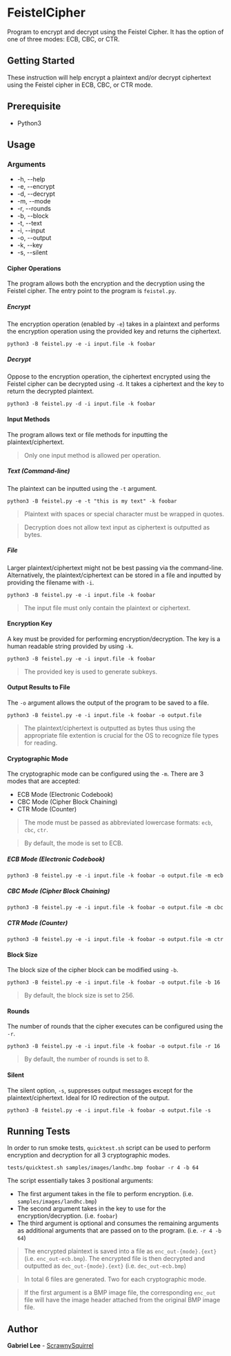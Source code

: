 # FeistelCipher
Program to encrypt and decrypt using the Feistel Cipher. It has the option of one of three modes: ECB, CBC, or CTR.

## Getting Started
These instruction will help encrypt a plaintext and/or decrypt ciphertext using the Feistel cipher in ECB, CBC, or CTR mode.

## Prerequisite
* Python3

## Usage
### Arguments
* -h, --help
* -e, --encrypt
* -d, --decrypt
* -m, --mode
* -r, --rounds
* -b, --block
* -t, --text
* -i, --input
* -o, --output
* -k, --key
* -s, --silent

#### Cipher Operations
The program allows both the encryption and the decryption using the Feistel cipher. The entry point to the program is `feistel.py`.

##### Encrypt
The encryption operation (enabled by `-e`) takes in a plaintext and performs the encryption operation using the provided key and returns the ciphertext.
```
python3 -B feistel.py -e -i input.file -k foobar
```

##### Decrypt
Oppose to the encryption operation, the ciphertext encrypted using the Feistel cipher can be decrypted using `-d`. It takes a ciphertext and the key to return the decrypted plaintext.
```
python3 -B feistel.py -d -i input.file -k foobar
```

#### Input Methods
The program allows text or file methods for inputting the plaintext/ciphertext.
> Only one input method is allowed per operation.

##### Text (Command-line)
The plaintext can be inputted using the `-t` argument.
```
python3 -B feistel.py -e -t "this is my text" -k foobar
```
> Plaintext with spaces or special character must be wrapped in quotes.

> Decryption does not allow text input as ciphertext is outputted as bytes.

##### File
Larger plaintext/ciphertext might not be best passing via the command-line. Alternatively, the plaintext/ciphertext can be stored in a file and inputted by providing the filename with `-i`.
```
python3 -B feistel.py -e -i input.file -k foobar
```
> The input file must only contain the plaintext or ciphertext.

#### Encryption Key
A key must be provided for performing encryption/decryption. The key is a human readable string provided by using `-k`.
```
python3 -B feistel.py -e -i input.file -k foobar
```
> The provided key is used to generate subkeys.

#### Output Results to File
The `-o` argument allows the output of the program to be saved to a file.
```
python3 -B feistel.py -e -i input.file -k foobar -o output.file
```
> The plaintext/ciphertext is outputted as bytes thus using the appropriate file extention is crucial for the OS to recognize file types for reading.

#### Cryptographic Mode
The cryptographic mode can be configured using the `-m`. There are 3 modes that are accepted:
* ECB Mode (Electronic Codebook)
* CBC Mode (Cipher Block Chaining)
* CTR Mode (Counter)

> The mode must be passed as abbreviated lowercase formats: `ecb`, `cbc`, `ctr`.

> By default, the mode is set to ECB.

##### ECB Mode (Electronic Codebook)
```
python3 -B feistel.py -e -i input.file -k foobar -o output.file -m ecb
```

##### CBC Mode (Cipher Block Chaining)
```
python3 -B feistel.py -e -i input.file -k foobar -o output.file -m cbc
```

##### CTR Mode (Counter)
```
python3 -B feistel.py -e -i input.file -k foobar -o output.file -m ctr
```

#### Block Size
The block size of the cipher block can be modified using `-b`.
```
python3 -B feistel.py -e -i input.file -k foobar -o output.file -b 16
```
> By default, the block size is set to 256.

#### Rounds
The number of rounds that the cipher executes can be configured using the `-r`.
```
python3 -B feistel.py -e -i input.file -k foobar -o output.file -r 16
```
> By default, the number of rounds is set to 8.

#### Silent
The silent option, `-s`, suppresses output messages except for the plaintext/ciphertext. Ideal for IO redirection of the output.
```
python3 -B feistel.py -e -i input.file -k foobar -o output.file -s
```

## Running Tests
In order to run smoke tests, `quicktest.sh` script can be used to perform encryption and decryption for all 3 cryptographic modes.
```
tests/quicktest.sh samples/images/landhc.bmp foobar -r 4 -b 64
```
The script essentially takes 3 positional arguments:
* The first argument takes in the file to perform encryption. (i.e. `samples/images/landhc.bmp`)
* The second argument takes in the key to use for the encryption/decryption. (i.e. `foobar`)
* The third argument is optional and consumes the remaining arguments as additional arguments that are passed on to the program. (i.e. `-r 4 -b 64`)

>The encrypted plaintext is saved into a file as `enc_out-{mode}.{ext}` (i.e. `enc_out-ecb.bmp`). The encrypted file is then decrypted and outputted as `dec_out-{mode}.{ext}` (i.e. `dec_out-ecb.bmp`)

> In total 6 files are generated. Two for each cryptographic mode.

>If the first argument is a BMP image file, the corresponding `enc_out` file will have the image header attached from the original BMP image file.

## Author

**Gabriel Lee** - [ScrawnySquirrel](https://github.com/ScrawnySquirrel)
